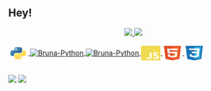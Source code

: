 ## Hey!
<div align="center">
  <a href="https://github.com/brunameger">
  <img height="180em" src="https://github-readme-stats.vercel.app/api?username=brunameger&show_icons=true&theme=tokyonight&include_all_commits=true&count_private=true"/>
  <img height="180em" src="https://github-readme-stats.vercel.app/api/top-langs/?username=brunameger&layout=compact&langs_count=7&theme=tokyonight"/>
</div>
  

  
<div style="display: inline_block"><br>
  <img align="center" alt="Bruna-Python" height="30" width="40" src="https://raw.githubusercontent.com/devicons/devicon/master/icons/python/python-original.svg">
  <img align="center" alt="Bruna-Python" height="30" width="40" src="https://cdn.jsdelivr.net/gh/devicons/devicon/icons/c/c-original.svg">
   <img align="center" alt="Bruna-Python" height="30" width="40" src="https://cdn.jsdelivr.net/gh/devicons/devicon/icons/cplusplus/cplusplus-original.svg">
   <img align="center" alt="Bruna-Js" height="30" width="40" src="https://raw.githubusercontent.com/devicons/devicon/master/icons/javascript/javascript-plain.svg">
  <img align="center" alt="Bruna-HTML" height="30" width="40" src="https://raw.githubusercontent.com/devicons/devicon/master/icons/html5/html5-original.svg">
  <img align="center" alt="Bruna-CSS" height="30" width="40" src="https://raw.githubusercontent.com/devicons/devicon/master/icons/css3/css3-original.svg">

</div>
  
  ##
 
<div> 
  <a href = "mailto:brunameger0@gmail.com"><img src="https://img.shields.io/badge/Gmail-D14836?style=for-the-badge&logo=gmail&logoColor=white" target="_blank"></a>
  <a href="https://www.linkedin.com/in/bruna-meger-1b4936180/" target="_blank"><img src="https://img.shields.io/badge/-LinkedIn-%230077B5?style=for-the-badge&logo=linkedin&logoColor=white" target="_blank"></a> 
  </div>



